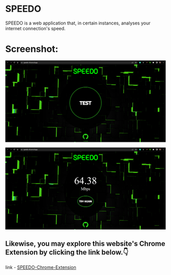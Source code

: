 # SPEEDO

SPEEDO is a web application that, in certain instances, analyses your internet connection's speed.

# Screenshot:

<p align="center" >
       <img src="./images/ss1.png"/ width ="900">
</p>
<p align="center" >
       <img src="./images/ss2.png"/ width ="900">
</p>

## Likewise, you may explore this website's Chrome Extension by clicking the link below.👇

link - [SPEEDO-Chrome-Extension](https://github.com/ParamPragyan/SPEEDO-Chrome-Extension)
